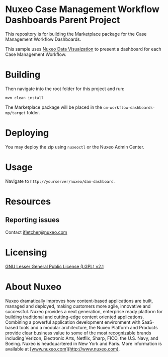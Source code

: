 # Nuxeo Case Management Workflow Dashboards Parent Project

This repository is for building the Marketplace package for the Case Management Workflow Dashboards.

This sample uses [Nuxeo Data Visualzation](https://doc.nuxeo.com/x/WZCRAQ) to present a dashboard for each Case Management Workflow.

# Building

Then navigate into the root folder for this project and run:

    mvn clean install

The Marketplace package will be placed in the `cm-workflow-dashboards-mp/target` folder.

# Deploying

You may deploy the zip using `nuxeoctl` or the Nuxeo Admin Center.

# Usage

Navigate to `http://yourserver/nuxeo/dam-dashboard`.

# Resources

## Reporting issues

Contact [jfletcher@nuxeo.com](mailto:jfletcher@nuxeo.com)

# Licensing

[GNU Lesser General Public License (LGPL) v2.1](http://www.gnu.org/licenses/lgpl-2.1.html)

# About Nuxeo

Nuxeo dramatically improves how content-based applications are built, managed and deployed, making customers more agile, innovative and successful. Nuxeo provides a next generation, enterprise ready platform for building traditional and cutting-edge content oriented applications. Combining a powerful application development environment with SaaS-based tools and a modular architecture, the Nuxeo Platform and Products provide clear business value to some of the most recognizable brands including Verizon, Electronic Arts, Netflix, Sharp, FICO, the U.S. Navy, and Boeing. Nuxeo is headquartered in New York and Paris. More information is available at [www.nuxeo.com](http://www.nuxeo.com).